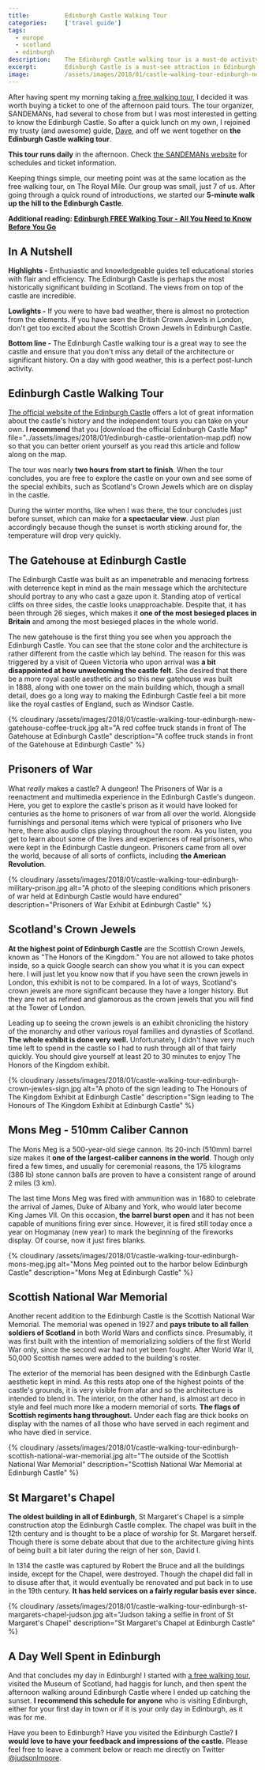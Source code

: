 ```yaml
---
title:			Edinburgh Castle Walking Tour
categories:		['travel guide']
tags:
  - europe
  - scotland
  - edinburgh
description:	The Edinburgh Castle walking tour is a must-do activity in Edinburgh. I took the walking tour of the castle which proved to be very educational and a highly efficient use of my limited time in Edinburgh. Read all my thoughts and see my best photos here.
excerpt:		Edinburgh Castle is a must-see attraction in Edinburgh. I took a walking tour of the castle which proved to be very educational and a highly efficient use of my limited time in Edinburgh. Here are my notes from the tour as well as photos of the best details.
image:			/assets/images/2018/01/castle-walking-tour-edinburgh-new-gatehouse-judson.jpg
---
```


After having spent my morning taking [a free walking tour](/edinburgh-free-walking-tour/), I decided it was worth buying a ticket to one of the afternoon paid tours. The tour organizer, SANDEMANs, had several to chose from but I was most interested in getting to know the Edinburgh Castle. So after a quick lunch on my own, I rejoined my trusty (and awesome) guide, [Dave](http://www.neweuropetours.eu/Edinburgh/en/Guides/Details/Yb9onL/dave), and off we went together on **the Edinburgh Castle walking tour**.

**This tour runs daily** in the afternoon. Check [the SANDEMANs website](https://www.neweuropetours.eu/sandemans-tours/edinburgh/edinburgh-castle-walking-tour/) for schedules and ticket information.

Keeping things simple, our meeting point was at the same location as the free walking tour, on The Royal Mile. Our group was small, just 7 of us. After going through a quick round of introductions, we started our **5-minute walk up the hill to the Edinburgh Castle**.

**Additional reading: [Edinburgh FREE Walking Tour - All You Need to Know Before You Go](/edinburgh-free-walking-tour/)**

## In A Nutshell

**Highlights -** Enthusiastic and knowledgeable guides tell educational stories with flair and efficiency. The Edinburgh Castle is perhaps the most historically significant building in Scotland. The views from on top of the castle are incredible.

**Lowlights -** If you were to have bad weather, there is almost no protection from the elements. If you have seen the British Crown Jewels in London, don't get too excited about the Scottish Crown Jewels in Edinburgh Castle.

**Bottom line -** The Edinburgh Castle walking tour is a great way to see the castle and ensure that you don't miss any detail of the architecture or significant history. On a day with good weather, this is a perfect post-lunch activity.

## Edinburgh Castle Walking Tour

[The official website of the Edinburgh Castle](https://www.edinburghcastle.scot/) offers a lot of great information about the castle's history and the independent tours you can take on your own. **I recommend** that you [download the official Edinburgh Castle Map" file="../assets/images/2018/01/edinburgh-castle-orientation-map.pdf) now so that you can better orient yourself as you read this article and follow along on the map.

The tour was nearly **two hours from start to finish**. When the tour concludes, you are free to explore the castle on your own and see some of the special exhibits, such as Scotland's Crown Jewels which are on display in the castle.

During the winter months, like when I was there, the tour concludes just before sunset, which can make for **a spectacular view**. Just plan accordingly because though the sunset is worth sticking around for, the temperature will drop very quickly.

## The Gatehouse at Edinburgh Castle

The Edinburgh Castle was built as an impenetrable and menacing fortress with deterrence kept in mind as the main message which the architecture should portray to any who cast a gaze upon it. Standing atop of vertical cliffs on three sides, the castle looks unapproachable. Despite that, it has been through 26 sieges, which makes it **one of the most besieged places in Britain** and among the most besieged places in the whole world.

The new gatehouse is the first thing you see when you approach the Edinburgh Castle. You can see that the stone color and the architecture is rather different from the castle which lay behind. The reason for this was triggered by a visit of Queen Victoria who upon arrival was **a bit disappointed at how unwelcoming the castle felt**. She desired that there be a more royal castle aesthetic and so this new gatehouse was built in 1888, along with one tower on the main building which, though a small detail, does go a long way to making the Edinburgh Castle feel a bit more like the royal castles of England, such as Windsor Castle.

{% cloudinary /assets/images/2018/01/castle-walking-tour-edinburgh-new-gatehouse-coffee-truck.jpg alt="A red coffee truck stands in front of The Gatehouse at Edinburgh Castle" description="A coffee truck stands in front of the Gatehouse at Edinburgh Castle" %}

## Prisoners of War

What *really* makes a castle? A dungeon! The Prisoners of War is a reenactment and multimedia experience in the Edinburgh Castle's dungeon. Here, you get to explore the castle's prison as it would have looked for centuries as the home to prisoners of war from all over the world. Alongside furnishings and personal items which were typical of prisoners who live here, there also audio clips playing throughout the room. As you listen, you get to learn about some of the lives and experiences of real prisoners, who were kept in the Edinburgh Castle dungeon. Prisoners came from all over the world, because of all sorts of conflicts, including **the American Revolution**.

{% cloudinary /assets/images/2018/01/castle-walking-tour-edinburgh-military-prison.jpg alt="A photo of the sleeping conditions which prisoners of war held at Edinburgh Castle would have endured" description="Prisoners of War Exhibit at Edinburgh Castle" %}

## Scotland's Crown Jewels

**At the highest point of Edinburgh Castle** are the Scottish Crown Jewels, known as "The Honors of the Kingdom." You are not allowed to take photos inside, so a quick Google search can show you what it is you can expect here. I will just let you know now that if you have seen the crown jewels in London, this exhibit is not to be compared. In a lot of ways, Scotland's crown jewels are more significant because they have a longer history. But they are not as refined and glamorous as the crown jewels that you will find at the Tower of London.

Leading up to seeing the crown jewels is an exhibit chronicling the history of the monarchy and other various royal families and dynasties of Scotland. **The whole exhibit is done very well.** Unfortunately, I didn't have very much time left to spend in the castle so I had to rush through all of that fairly quickly. You should give yourself at least 20 to 30 minutes to enjoy The Honors of the Kingdom exhibit.

{% cloudinary /assets/images/2018/01/castle-walking-tour-edinburgh-crown-jewles-sign.jpg alt="A photo of the sign leading to The Honours of The Kingdom Exhibit at Edinburgh Castle" description="Sign leading to The Honours of The Kingdom Exhibit at Edinburgh Castle" %}

## Mons Meg - 510mm Caliber Cannon

The Mons Meg is a 500-year-old siege cannon. Its 20-inch (510mm) barrel size makes it **one of the largest-caliber cannons in the world**. Though only fired a few times, and usually for ceremonial reasons, the 175 kilograms (386 lb) stone cannon balls are proven to have a consistent range of around 2 miles (3 km).

The last time Mons Meg was fired with ammunition was in 1680 to celebrate the arrival of James, Duke of Albany and York, who would later become King James VII. On this occasion, **the barrel burst open** and it has not been capable of munitions firing ever since. However, it is fired still today once a year on Hogmanay (new year) to mark the beginning of the fireworks display. Of course, now it just fires blanks.

{% cloudinary /assets/images/2018/01/castle-walking-tour-edinburgh-mons-meg.jpg alt="Mons Meg pointed out to the harbor below Edinburgh Castle" description="Mons Meg at Edinburgh Castle" %}

## Scottish National War Memorial

Another recent addition to the Edinburgh Castle is the Scottish National War Memorial. The memorial was opened in 1927 and **pays tribute to all fallen soldiers of Scotland** in both World Wars and conflicts since. Presumably, it was first built with the intention of memorializing soldiers of the first World War only, since the second war had not yet been fought. After World War II, 50,000 Scottish names were added to the building's roster.

The exterior of the memorial has been designed with the Edinburgh Castle aesthetic kept in mind. As this rests atop one of the highest points of the castle's grounds, it is very visible from afar and so the architecture is intended to blend in. The interior, on the other hand, is almost art deco in style and feel much more like a modern memorial of sorts. **The flags of Scottish regiments hang throughout.** Under each flag are thick books on display with the names of all those who have served in each regiment and who have died in service.

{% cloudinary /assets/images/2018/01/castle-walking-tour-edinburgh-scottish-national-war-memorial.jpg alt="The outside of the Scottish National War Memorial" description="Scottish National War Memorial at Edinburgh Castle" %}

## St Margaret's Chapel

**The oldest building in all of Edinburgh**, St Margaret's Chapel is a simple construction atop the Edinburgh Castle complex. The chapel was built in the 12th century and is thought to be a place of worship for St. Margaret herself. Though there is some debate about that due to the architecture giving hints of being built a bit later during the reign of her son, David I.

In 1314 the castle was captured by Robert the Bruce and all the buildings inside, except for the Chapel, were destroyed. Though the chapel did fall in to disuse after that, it would eventually be renovated and put back in to use in the 19th century. **It has held services on a fairly regular basis ever since.**

{% cloudinary /assets/images/2018/01/castle-walking-tour-edinburgh-st-margarets-chapel-judson.jpg alt="Judson taking a selfie in front of St Margaret's Chapel" description="St Margaret's Chapel at Edinburgh Castle" %}

## A Day Well Spent in Edinburgh

And that concludes my day in Edinburgh! I started with [a free walking tour](/edinburgh-free-walking-tour/), visited the Museum of Scotland, had haggis for lunch, and then spent the afternoon walking around Edinburgh Castle where I ended up catching the sunset. **I recommend this schedule for anyone** who is visiting Edinburgh, either for your first day in town or if it is your only day in Edinburgh, as it was for me.

Have you been to Edinburgh? Have you visited the Edinburgh Castle? **I would love to have your feedback and impressions of the castle.** Please feel free to leave a comment below or reach me directly on Twitter [@judsonlmoore](https://www.twitter.com/judsonlmoore).
